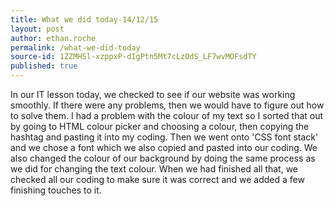 ```yaml
---
title: What we did today-14/12/15
layout: post
author: ethan.roche
permalink: /what-we-did-today
source-id: 1ZZMHSl-xzppxP-dIgPtn5Mt7cLzOdS_LF7wvMOFsdTY
published: true
---
```

In our IT lesson today, we checked to see if our website was working smoothly. If there were any problems, then we would have to figure out how to solve them. I had a problem with the colour of my text so I sorted that out by going to HTML colour picker and choosing a colour, then copying the hashtag and pasting it into my coding. Then we went onto 'CSS font stack' and we chose a font which we also copied and pasted into our coding. We also changed the colour of our background by doing the same process as we did for changing the text colour. When we had finished all that, we checked all our coding to make sure it was correct and we added a few finishing touches to it.

